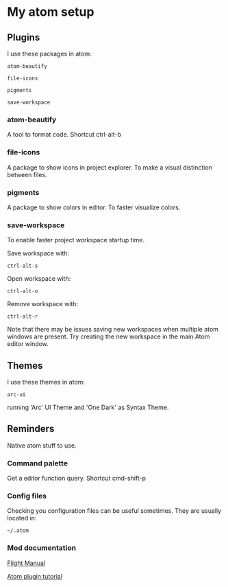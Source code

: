 # My atom setup

## Plugins
I use these packages in atom:

    atom-beautify

    file-icons

    pigments

    save-workspace

### atom-beautify
A tool to format code. Shortcut ctrl-alt-b

### file-icons
A package to show icons in project explorer. To make a visual distinction between files.

### pigments
A package to show colors in editor. To faster visualize colors.

### save-workspace
To enable faster project workspace startup time.

Save workspace with:

    ctrl-alt-s

Open workspace with:

    ctrl-alt-o

Remove workspace with:

    ctrl-alt-r

Note that there may be issues saving new workspaces when multiple atom windows are present. Try creating the new workspace in the main Atom editor window.

## Themes
I use these themes in atom:

    arc-ui

running 'Arc' UI Theme and 'One Dark' as Syntax Theme.

## Reminders
Native atom stuff to use.

### Command palette
Get a editor function query. Shortcut cmd-shift-p

### Config files
Checking you configuration files can be useful sometimes. They are usually located in:

    ~/.atom

### Mod documentation
[Flight Manual](https://flight-manual.atom.io/)

[Atom plugin tutorial](https://github.blog/2016-08-19-building-your-first-atom-plugin/)
